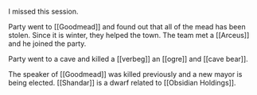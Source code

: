 I missed this session.

Party went to [[Goodmead]] and found out that all of the mead has been stolen. Since it is winter, they helped the town. The team met a [[Arceus]] and he joined the party.

Party went to a cave and killed a [[verbeg]] an [[ogre]] and [[cave bear]]. 

The speaker of [[Goodmead]] was killed previously and a new mayor is being elected. [[Shandar]] is a dwarf related to [[Obsidian Holdings]]. 
